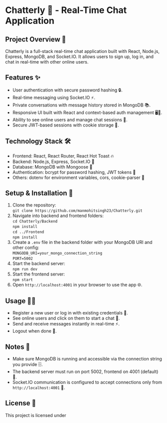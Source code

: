 <!DOCTYPE html>
<html lang="en">
<head>
  <meta charset="UTF-8" />
  <meta name="viewport" content="width=device-width, initial-scale=1" />
</head>
<body>
  <h1>Chatterly 💬 - Real-Time Chat Application</h1>


  <h2>Project Overview 🚀</h2>
  <p>Chatterly is a full-stack real-time chat application built with React, Node.js, Express, MongoDB, and Socket.IO. It allows users to sign up, log in, and chat in real-time with other online users.</p>

  <h2>Features ✨</h2>
  <ul>
    <li>User authentication with secure password hashing 🔒.</li>
    <li>Real-time messaging using Socket.IO ⚡.</li>
    <li>Private conversations with message history stored in MongoDB 📚.</li>
    <li>Responsive UI built with React and context-based auth management 🖥️📱.</li>
    <li>Ability to see online users and manage chat sessions 👥.</li>
    <li>Secure JWT-based sessions with cookie storage 🍪.</li>
  </ul>

  <h2>Technology Stack 🛠️</h2>
  <ul>
    <li>Frontend: React, React Router, React Hot Toast 🔥</li>
    <li>Backend: Node.js, Express, Socket.IO 🔄</li>
    <li>Database: MongoDB with Mongoose 🍃</li>
    <li>Authentication: bcrypt for password hashing, JWT tokens 🔐</li>
    <li>Others: dotenv for environment variables, cors, cookie-parser 🧩</li>
  </ul>

  <h2>Setup & Installation 🧰</h2>
  <ol>
    <li>Clone the repository:<br />
      <code>git clone https://github.com/manmohitsingh23/Chatterly.git</code>
    </li>
    <li>Navigate into backend and frontend folders:<br />
      <code>cd Chatterly/Backend</code><br />
      <code>npm install</code><br />
      <code>cd ../Frontend</code><br />
      <code>npm install</code>
    </li>
    <li>Create a <code>.env</code> file in the backend folder with your MongoDB URI and other config:<br />
      <code>MONGODB_URI=your_mongo_connection_string</code><br />
      <code>PORT=5002</code>
    </li>
    <li>Start the backend server:<br />
      <code>npm run dev</code>
    </li>
    <li>Start the frontend server:<br />
      <code>npm start</code>
    </li>
    <li>Open <code>http://localhost:4001</code> in your browser to use the app 🌐.</li>
  </ol>

  <h2>Usage 🧑‍💻</h2>
  <ul>
    <li>Register a new user or log in with existing credentials 🔑.</li>
    <li>See online users and click on them to start a chat 💬.</li>
    <li>Send and receive messages instantly in real-time ⚡.</li>
    <li>Logout when done 🚪.</li>
  </ul>

  <h2>Notes 📝</h2>
  <ul>
    <li>Make sure MongoDB is running and accessible via the connection string you provide 🗄️.</li>
    <li>The backend server must run on port 5002, frontend on 4001 (default) 🔌.</li>
    <li>Socket.IO communication is configured to accept connections only from <code>http://localhost:4001</code> 🔐.</li>
  </ul>

  <h2>License 📜</h2>
  <p>This project is licensed under
